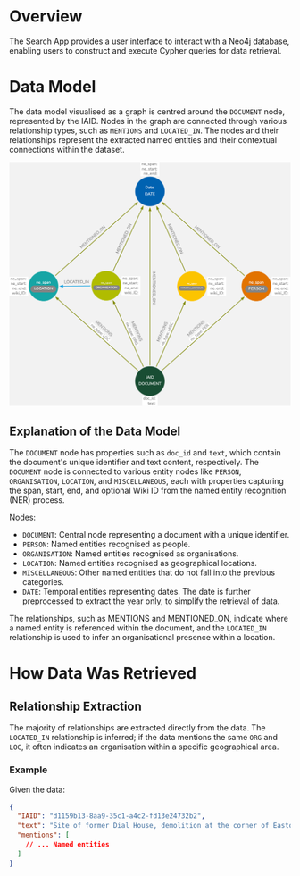 # Overview

The Search App provides a user interface to interact with a Neo4j database, enabling users to construct and execute Cypher queries for data retrieval.

# Data Model

The data model visualised as a graph is centred around the `DOCUMENT` node, represented by the IAID. Nodes in the graph are connected through various relationship types, such as `MENTIONS` and `LOCATED_IN`. The nodes and their relationships represent the extracted named entities and their contextual connections within the dataset.

![Data Model Graph](DataStructure.png)

## Explanation of the Data Model

The `DOCUMENT` node has properties such as `doc_id` and `text`, which contain the document's unique identifier and text content, respectively. The `DOCUMENT` node is connected to various entity nodes like `PERSON`, `ORGANISATION`, `LOCATION`, and `MISCELLANEOUS`, each with properties capturing the span, start, end, and optional Wiki ID from the named entity recognition (NER) process.


Nodes:
- `DOCUMENT`: Central node representing a document with a unique identifier.
- `PERSON`: Named entities recognised as people.
- `ORGANISATION`: Named entities recognised as organisations.
- `LOCATION`: Named entities recognised as geographical locations.
- `MISCELLANEOUS`: Other named entities that do not fall into the previous categories.
- `DATE`: Temporal entities representing dates. The date is further preprocessed to extract the year only, to simplify the retrieval of data. 

The relationships, such as MENTIONS and MENTIONED_ON, indicate where a named entity is referenced within the document, and the `LOCATED_IN` relationship is used to infer an organisational presence within a location.

# How Data Was Retrieved

## Relationship Extraction

The majority of relationships are extracted directly from the data. The `LOCATED_IN` relationship is inferred; if the data mentions the same `ORG` and `LOC`, it often indicates an organisation within a specific geographical area.

### Example

Given the data:

```json
{
  "IAID": "d1159b13-8aa9-35c1-a4c2-fd13e24732b2",
  "text": "Site of former Dial House, demolition at the corner of Easton St and Crendon St, High Wycombe. Jan.1937\nSite of Dial House and adjacent shop after demolition, Easton St, High Wycombe",
  "mentions": [
    // ... Named entities
  ]
}
